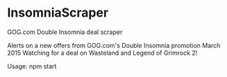 # InsomniaScraper
GOG.com Double Insomnia deal scraper

Alerts on a new offers from GOG.com's Double Insomnia promotion March 2015
Watching for a deal on Wasteland and Legend of Grimrock 2!

Usage:
  npm start

